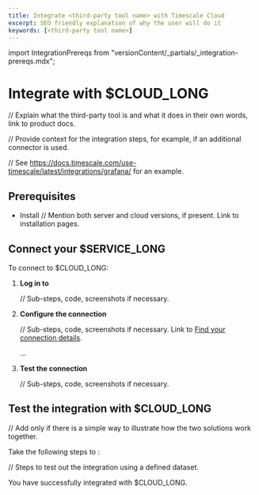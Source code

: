 ```yaml
---
title: Integrate <third-party tool name> with Timescale Cloud 
excerpt: SEO friendly explanation of why the user will do it
keywords: [<third-party tool name>]
---
```


import IntegrationPrereqs from "versionContent/_partials/_integration-prereqs.mdx";

# Integrate <third-party tool name> with $CLOUD_LONG

// Explain what the third-party tool is and what it does in their own words, link to product docs. 

// Provide context for the integration steps, for example, if an additional connector is used.

// See https://docs.timescale.com/use-timescale/latest/integrations/grafana/ for an example. 

## Prerequisites

<IntegrationPrereqs />

- Install <third-party tool name> // Mention both server and cloud versions, if present. Link to installation pages.

## Connect your $SERVICE_LONG

To connect to $CLOUD_LONG:

<Procedure>

1. **Log in to <third-party tool name>**

    // Sub-steps, code, screenshots if necessary.

1. **Configure the connection**

   // Sub-steps, code, screenshots if necessary. Link to [Find your connection details][connection-info].

   ...

1. **Test the connection**

   // Sub-steps, code, screenshots if necessary.

</Procedure>

## Test the integration with $CLOUD_LONG

// Add only if there is a simple way to illustrate how the two solutions work together. 

Take the following steps to <whatever the tool must do in conjunction with Timescale Cloud>:

<Procedure>

// Steps to test out the integration using a defined dataset. 

</Procedure>

You have successfully integrated <third-party tool> with $CLOUD_LONG.

[connection-info]: /use-timescale/:currentVersion:/integrations/find-connection-details/













